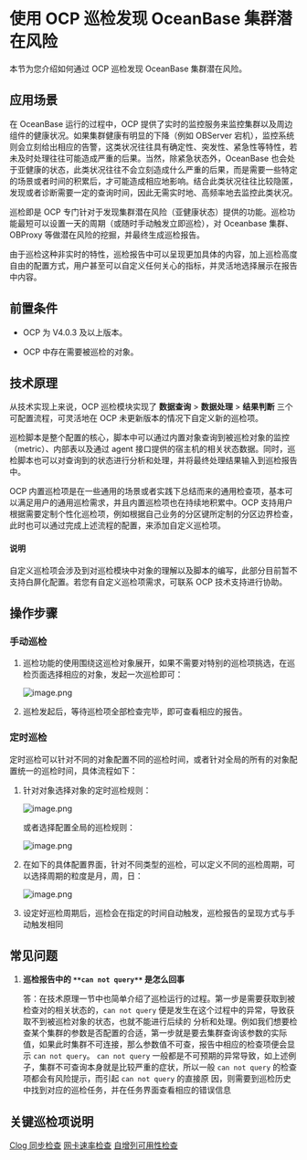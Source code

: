 # 使用 OCP 巡检发现 OceanBase 集群潜在风险

本节为您介绍如何通过 OCP 巡检发现 OceanBase 集群潜在风险。

## 应用场景

在 OceanBase 运行的过程中，OCP 提供了实时的监控服务来监控集群以及周边组件的健康状况。如果集群健康有明显的下降（例如 OBServer 宕机），监控系统则会立刻给出相应的告警，这类状况往往具有确定性、突发性、紧急性等特性，若未及时处理往往可能造成严重的后果。当然，除紧急状态外，OceanBase 也会处于亚健康的状态，此类状况往往不会立刻造成什么严重的后果，而是需要一些特定的场景或者时间的积累后，才可能造成相应地影响。结合此类状况往往比较隐匿，发现或者诊断需要一定的查询时间，因此无需实时地、高频率地去监控此类状况。

巡检即是 OCP 专门针对于发现集群潜在风险（亚健康状态）提供的功能。巡检功能最短可以设置一天的周期（或随时手动触发立即巡检），对 Oceanbase 集群、OBProxy 等做潜在风险的挖掘，并最终生成巡检报告。

由于巡检这种非实时的特性，巡检报告中可以呈现更加具体的内容，加上巡检高度自由的配置方式，用户甚至可以自定义任何关心的指标，并灵活地选择展示在报告中内容。

## 前置条件

* OCP 为 V4.0.3 及以上版本。

* OCP 中存在需要被巡检的对象。

## 技术原理

从技术实现上来说，OCP 巡检模块实现了 **数据查询** > **数据处理** > **结果判断** 三个可配置流程，可灵活地在 OCP 未更新版本的情况下自定义新的巡检项。

巡检脚本是整个配置的核心，脚本中可以通过内置对象查询到被巡检对象的监控（metric）、内部表以及通过 agent 接口提供的宿主机的相关状态数据。同时，巡检脚本也可以对查询到的状态进行分析和处理，并将最终处理结果输入到巡检报告中。

OCP 内置巡检项是在一些通用的场景或者实践下总结而来的通用检查项，基本可以满足用户的通用巡检需求，并且内置巡检项也在持续地积累中。OCP 支持用户根据需要定制个性化巡检项，例如根据自己业务的分区键所定制的分区边界检查，此时也可以通过完成上述流程的配置，来添加自定义巡检项。

<main id="notice" type='explain'>
<h4>说明</h4>
<p>自定义巡检项会涉及到对巡检模块中对象的理解以及脚本的编写，此部分目前暂不支持白屏化配置。若您有自定义巡检项需求，可联系 OCP 技术支持进行协助。</p>
</main>

## 操作步骤

### 手动巡检

1. 巡检功能的使用围绕这巡检对象展开，如果不需要对特别的巡检项挑选，在巡检页面选择相应的对象，发起一次巡检即可：

     ![image.png](https://intranetproxy.alipay.com/skylark/lark/0/2023/png/1156836/1694689720293-cc51351a-9844-4793-addb-3a556edae890.png#clientId=u0b900500-1520-4&from=paste&height=278&id=u66cd7282&originHeight=695&originWidth=2229&originalType=binary&ratio=1&rotation=0&showTitle=false&size=123842&status=done&style=none&taskId=u545e85d1-843c-430c-9bbb-e1674590b02&title=&width=892)

2. 巡检发起后，等待巡检项全部检查完毕，即可查看相应的报告。

### 定时巡检

定时巡检可以针对不同的对象配置不同的巡检时间，或者针对全局的所有的对象配置统一的巡检时间，具体流程如下：

1. 针对对象选择对象的定时巡检规则：

     ![image.png](https://intranetproxy.alipay.com/skylark/lark/0/2023/png/1156836/1694690065126-7c6fcea3-ba50-4952-9fb0-ae2c78832a0f.png#clientId=u0b900500-1520-4&from=paste&height=268&id=udc55a556&originHeight=672&originWidth=2224&originalType=binary&ratio=1&rotation=0&showTitle=false&size=115043&status=done&style=none&taskId=u1bea92f1-a614-4422-861d-45ea22d5816&title=&width=888)

     或者选择配置全局的巡检规则：

     ![image.png](https://intranetproxy.alipay.com/skylark/lark/0/2023/png/1156836/1694690125544-4fa8fab3-dbef-4ffe-8190-5f9bd3c81f27.png#clientId=u0b900500-1520-4&from=paste&height=271&id=uf302fbcb&originHeight=671&originWidth=2228&originalType=binary&ratio=1&rotation=0&showTitle=false&size=110738&status=done&style=none&taskId=u37ffe701-5d66-4031-a27a-6abe4b5e007&title=&width=901)

2. 在如下的具体配置界面，针对不同类型的巡检，可以定义不同的巡检周期，可以选择周期的粒度是月，周，日：

     ![image.png](https://intranetproxy.alipay.com/skylark/lark/0/2023/png/1156836/1694690220040-70a655de-0aa6-4108-87f1-ff137e7216ef.png#clientId=u0b900500-1520-4&from=paste&height=372&id=u44d2e584&originHeight=934&originWidth=2218&originalType=binary&ratio=1&rotation=0&showTitle=false&size=95571&status=done&style=none&taskId=u7724ee40-4c76-4600-9cc6-64c18d949e1&title=&width=883)

3. 设定好巡检周期后，巡检会在指定的时间自动触发，巡检报告的呈现方式与手动触发相同

## 常见问题

1. **巡检报告中的 **`**can not query**`** 是怎么回事**

   答：在技术原理一节中也简单介绍了巡检运行的过程。第一步是需要获取到被检查对的相关状态的，`can not query` 便是发生在这个过程中的异常，导致获取不到被巡检对象的状态，也就不能进行后续的       分析和处理。例如我们想要检查某个集群的参数是否配置的合适，第一步就是要去集群查询该参数的实际值，如果此时集群不可连接，那么参数值不可查，报告中相应的检查项便会显示 `can not query`。
        `can not query` 一般都是不可预期的异常导致，如上述例子，集群不可查询本身就是比较严重的症状，所以一般 `can not query` 的检查项都会有风险提示，而引起 `can not query` 的直接原       因，则需要到巡检历史中找到对应的巡检任务，并在任务界面查看相应的错误信息

## 关键巡检项说明

[Clog 同步检查](https://yuque.antfin-inc.com/ob/platform/swgxnan0gtqbhysy)
[网卡速率检查](https://yuque.antfin-inc.com/ob/platform/qzxyz88s8z3m5fvg)
[自增列可用性检查](https://yuque.antfin-inc.com/ob/platform/gf4sryv1f4oxsz95)
